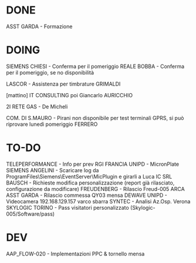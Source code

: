 # DONE
ASST GARDA - Formazione


# DOING
SIEMENS CHIESI - Conferma per il pomeriggio
REALE BOBBA - Conferma per il pomeriggio, se no disponibilità

LASCOR - Assistenza per timbrature
GRIMALDI

[mattino] IT CONSULTING poi Giancarlo
AURICCHIO

2I RETE GAS - De Micheli

COM. DI S.MAURO - Pirani non disponibile per test terminali GPRS, si può riprovare lunedì pomeriggio
FERRERO



# TO-DO
TELEPERFORMANCE - Info per prev
RGI FRANCIA
UNIPD - MicronPlate
SIEMENS ANGELINI - Scaricare log da ProgramFiles\Siemens\EventServer\MicPlugin e girarli a Luca
IC SRL BAUSCH - Richieste modifica personalizzazione (report già rilasciato, configurazione da modificare)
FREUDENBERG - Rilascio Freud-005
ARCA ASST GARDA - Rilascio commessa QY03 mensa
DEWAVE
UNIPD - Videocamera 192.168.129.157 varco sbarra 
SYNTEC - Analisi Az.Osp. Verona
SKYLOGIC TORINO - Pass visitatori personalizzato (Skylogic-005/Software/pass)

# DEV
AAP_FLOW-020 - Implementazioni PPC & tornello mensa

